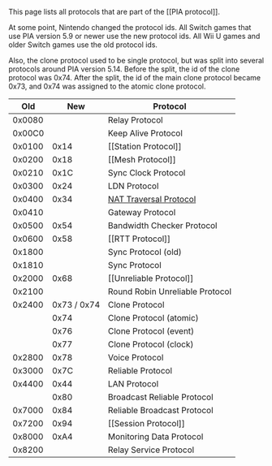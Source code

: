 This page lists all protocols that are part of the [[PIA protocol]].

At some point, Nintendo changed the protocol ids. All Switch games that use PIA version 5.9 or newer use the new protocol ids. All Wii U games and older Switch games use the old protocol ids.

Also, the clone protocol used to be single protocol, but was split into several protocols around PIA version 5.14. Before the split, the id of the clone protocol was 0x74. After the split, the id of the main clone protocol became 0x73, and 0x74 was assigned to the atomic clone protocol.

| Old | New | Protocol |
| --- | --- | --- |
| 0x0080 |      | Relay Protocol |
| 0x00C0 |      | Keep Alive Protocol |
| 0x0100 | 0x14 | [[Station Protocol]] |
| 0x0200 | 0x18 | [[Mesh Protocol]] |
| 0x0210 | 0x1C | Sync Clock Protocol |
| 0x0300 | 0x24 | LDN Protocol |
| 0x0400 | 0x34 | [NAT Traversal Protocol](NAT-Traversal-Protocol-(PIA)) |
| 0x0410 |      | Gateway Protocol |
| 0x0500 | 0x54 | Bandwidth Checker Protocol |
| 0x0600 | 0x58 | [[RTT Protocol]] |
| 0x1800 |      | Sync Protocol (old) |
| 0x1810 |      | Sync Protocol |
| 0x2000 | 0x68 | [[Unreliable Protocol]] |
| 0x2100 |      | Round Robin Unreliable Protocol |
| 0x2400 | 0x73 / 0x74 | Clone Protocol |
| | 0x74 | Clone Protocol (atomic) |
| | 0x76 | Clone Protocol (event) |
| | 0x77 | Clone Protocol (clock) |
| 0x2800 | 0x78 | Voice Protocol |
| 0x3000 | 0x7C | Reliable Protocol |
| 0x4400 | 0x44 | LAN Protocol |
| | 0x80 | Broadcast Reliable Protocol |
| 0x7000 | 0x84 | Reliable Broadcast Protocol |
| 0x7200 | 0x94 | [[Session Protocol]] |
| 0x8000 | 0xA4 | Monitoring Data Protocol |
| 0x8200 |      | Relay Service Protocol |